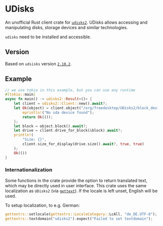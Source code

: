 # UDisks

An unofficial Rust client crate for [`udisks2`](https://github.com/storaged-project/udisks).
UDisks allows accessing and manipulating disks, storage devices and similar technologies.

`udisks` need to be installed and accessible.

## Version

Based on `udsisks` version [`2.10.2`](https://github.com/storaged-project/udisks/releases/tag/udisks-2.10.2).

## Example

```rust
// we use tokio in this example, but you can use any runtime
#[tokio::main]
async fn main() -> udisks2::Result<()> {
    let client = udisks2::Client::new().await?;
    let Ok(object) = client.object("/org/freedesktop/UDisks2/block_devices/sda") else {
        eprintln!("No sda device found");
        return Ok(());
    };
    let block = object.block().await?;
    let drive = client.drive_for_block(&block).await?;
    println!(
        "Size: {}",
        client.size_for_display(drive.size().await?, true, true)
    );
    Ok(())
}
```

### Internationalization

Some functions in the crate provide the option to return translated text, which may be directly used in user interface. This crate uses the same localization as `UDisks2` (via [`gettext`](https://github.com/gettext-rs/gettext-rs)). If the locale is left unset, English will be used.

To setup localization, to e.g. German:
```rust
gettextrs::setlocale(gettextrs::LocaleCategory::LcAll, "de_DE.UTF-8");
gettextrs::textdomain("udisks2").expect("Failed to set textdomain");
```
